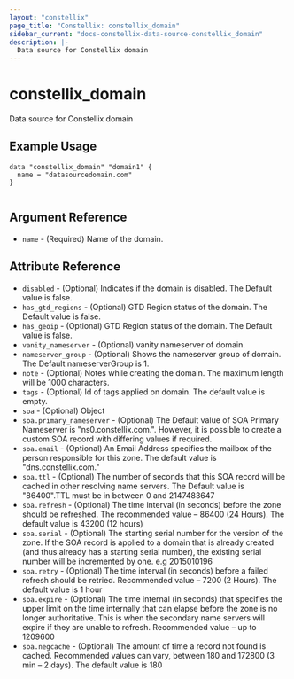 ```yaml
---
layout: "constellix"
page_title: "Constellix: constellix_domain"
sidebar_current: "docs-constellix-data-source-constellix_domain"
description: |-
  Data source for Constellix domain
---
```


# constellix_domain #
Data source for Constellix domain

## Example Usage ##

```hcl
data "constellix_domain" "domain1" {
  name = "datasourcedomain.com"
}
 
```
## Argument Reference ##

* `name` - (Required) Name of the domain.

## Attribute Reference

* `disabled` - (Optional) Indicates if the domain is disabled. The Default value is false.
* `has_gtd_regions` - (Optional) GTD Region status of the domain. The Default value is false.
* `has_geoip` - (Optional) GTD Region status of the domain. The Default value is false.
* `vanity_nameserver` - (Optional) vanity nameserver of domain.
* `nameserver_group` - (Optional) Shows the nameserver group of domain. The Default nameserverGroup is 1.
* `note` - (Optional) Notes while creating the domain. The maximum length will be 1000 characters.
* `tags` - (Optional) Id of tags applied on domain. The default value is empty.
* `soa` - (Optional) Object
* `soa.primary_nameserver` - (Optional) The Default value of SOA Primary Nameserver is "ns0.constellix.com.". However, it is possible to create a custom SOA record with differing values if required.
* `soa.email` - (Optional) An Email Address specifies the mailbox of the person responsible for this zone. The default value is "dns.constellix.com."
* `soa.ttl` - (Optional) The number of seconds that this SOA record will be cached in other resolving name servers. The Default value is "86400".TTL must be in between 0 and 2147483647
* `soa.refresh` - (Optional) The time interval (in seconds) before the zone should be refreshed. The recommended value – 86400 (24 Hours). The default value is 43200 (12 hours)
* `soa.serial` - (Optional) The starting serial number for the version of the zone. If the SOA record is applied to a domain that is already created (and thus already has a starting serial number), the existing serial number will be incremented by one. e.g 2015010196
* `soa.retry` - (Optional) The time interval (in seconds) before a failed refresh should be retried. Recommended value – 7200 (2 Hours). The default value is 1 hour
* `soa.expire` - (Optional) The time internal (in seconds) that specifies the upper limit on the time internally that can elapse before the zone is no longer authoritative. This is when the secondary name servers will expire if they are unable to refresh. Recommended value – up to 1209600
* `soa.negcache` - (Optional) The amount of time a record not found is cached. Recommended values can vary, between 180 and 172800 (3 min – 2 days). The default value is 180